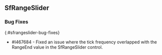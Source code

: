 ## SfRangeSlider

### Bug Fixes

{:#sfrangeslider-bug-fixes}

- \#I467684 - Fixed an issue where the tick frequency overlapped with the RangeEnd value in the SfRangeSlider control.